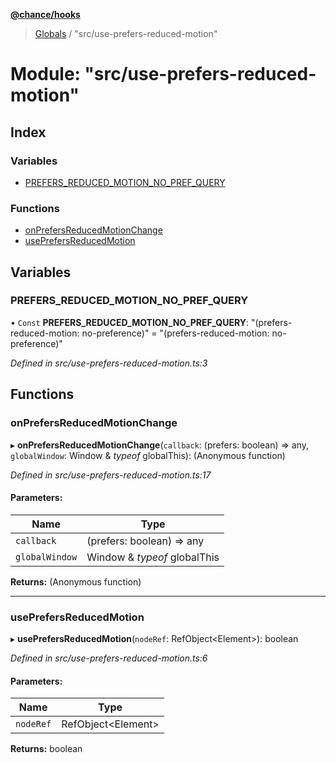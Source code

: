 **[@chance/hooks](../README.md)**

> [Globals](../globals.md) / "src/use-prefers-reduced-motion"

# Module: "src/use-prefers-reduced-motion"

## Index

### Variables

* [PREFERS\_REDUCED\_MOTION\_NO\_PREF\_QUERY](_src_use_prefers_reduced_motion_.md#prefers_reduced_motion_no_pref_query)

### Functions

* [onPrefersReducedMotionChange](_src_use_prefers_reduced_motion_.md#onprefersreducedmotionchange)
* [usePrefersReducedMotion](_src_use_prefers_reduced_motion_.md#useprefersreducedmotion)

## Variables

### PREFERS\_REDUCED\_MOTION\_NO\_PREF\_QUERY

• `Const` **PREFERS\_REDUCED\_MOTION\_NO\_PREF\_QUERY**: \"(prefers-reduced-motion: no-preference)\" = "(prefers-reduced-motion: no-preference)"

*Defined in src/use-prefers-reduced-motion.ts:3*

## Functions

### onPrefersReducedMotionChange

▸ **onPrefersReducedMotionChange**(`callback`: (prefers: boolean) => any, `globalWindow`: Window & *typeof* globalThis): (Anonymous function)

*Defined in src/use-prefers-reduced-motion.ts:17*

#### Parameters:

Name | Type |
------ | ------ |
`callback` | (prefers: boolean) => any |
`globalWindow` | Window & *typeof* globalThis |

**Returns:** (Anonymous function)

___

### usePrefersReducedMotion

▸ **usePrefersReducedMotion**(`nodeRef`: RefObject<Element\>): boolean

*Defined in src/use-prefers-reduced-motion.ts:6*

#### Parameters:

Name | Type |
------ | ------ |
`nodeRef` | RefObject<Element\> |

**Returns:** boolean
